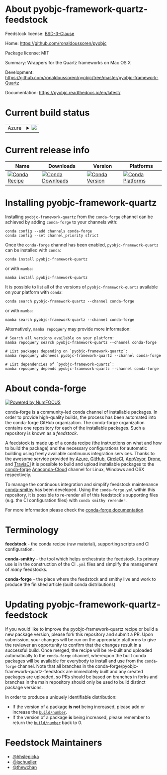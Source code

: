 About pyobjc-framework-quartz-feedstock
=======================================

Feedstock license: [BSD-3-Clause](https://github.com/conda-forge/pyobjc-framework-quartz-feedstock/blob/main/LICENSE.txt)

Home: https://github.com/ronaldoussoren/pyobjc

Package license: MIT

Summary: Wrappers for the Quartz frameworks on Mac OS X

Development: https://github.com/ronaldoussoren/pyobjc/tree/master/pyobjc-framework-Quartz

Documentation: https://pyobjc.readthedocs.io/en/latest/

Current build status
====================


<table>
    
  <tr>
    <td>Azure</td>
    <td>
      <details>
        <summary>
          <a href="https://dev.azure.com/conda-forge/feedstock-builds/_build/latest?definitionId=905&branchName=main">
            <img src="https://dev.azure.com/conda-forge/feedstock-builds/_apis/build/status/pyobjc-framework-quartz-feedstock?branchName=main">
          </a>
        </summary>
        <table>
          <thead><tr><th>Variant</th><th>Status</th></tr></thead>
          <tbody><tr>
              <td>osx_64_python3.10.____cpython</td>
              <td>
                <a href="https://dev.azure.com/conda-forge/feedstock-builds/_build/latest?definitionId=905&branchName=main">
                  <img src="https://dev.azure.com/conda-forge/feedstock-builds/_apis/build/status/pyobjc-framework-quartz-feedstock?branchName=main&jobName=osx&configuration=osx%20osx_64_python3.10.____cpython" alt="variant">
                </a>
              </td>
            </tr><tr>
              <td>osx_64_python3.11.____cpython</td>
              <td>
                <a href="https://dev.azure.com/conda-forge/feedstock-builds/_build/latest?definitionId=905&branchName=main">
                  <img src="https://dev.azure.com/conda-forge/feedstock-builds/_apis/build/status/pyobjc-framework-quartz-feedstock?branchName=main&jobName=osx&configuration=osx%20osx_64_python3.11.____cpython" alt="variant">
                </a>
              </td>
            </tr><tr>
              <td>osx_64_python3.12.____cpython</td>
              <td>
                <a href="https://dev.azure.com/conda-forge/feedstock-builds/_build/latest?definitionId=905&branchName=main">
                  <img src="https://dev.azure.com/conda-forge/feedstock-builds/_apis/build/status/pyobjc-framework-quartz-feedstock?branchName=main&jobName=osx&configuration=osx%20osx_64_python3.12.____cpython" alt="variant">
                </a>
              </td>
            </tr><tr>
              <td>osx_64_python3.8.____cpython</td>
              <td>
                <a href="https://dev.azure.com/conda-forge/feedstock-builds/_build/latest?definitionId=905&branchName=main">
                  <img src="https://dev.azure.com/conda-forge/feedstock-builds/_apis/build/status/pyobjc-framework-quartz-feedstock?branchName=main&jobName=osx&configuration=osx%20osx_64_python3.8.____cpython" alt="variant">
                </a>
              </td>
            </tr><tr>
              <td>osx_64_python3.9.____cpython</td>
              <td>
                <a href="https://dev.azure.com/conda-forge/feedstock-builds/_build/latest?definitionId=905&branchName=main">
                  <img src="https://dev.azure.com/conda-forge/feedstock-builds/_apis/build/status/pyobjc-framework-quartz-feedstock?branchName=main&jobName=osx&configuration=osx%20osx_64_python3.9.____cpython" alt="variant">
                </a>
              </td>
            </tr><tr>
              <td>osx_arm64_python3.10.____cpython</td>
              <td>
                <a href="https://dev.azure.com/conda-forge/feedstock-builds/_build/latest?definitionId=905&branchName=main">
                  <img src="https://dev.azure.com/conda-forge/feedstock-builds/_apis/build/status/pyobjc-framework-quartz-feedstock?branchName=main&jobName=osx&configuration=osx%20osx_arm64_python3.10.____cpython" alt="variant">
                </a>
              </td>
            </tr><tr>
              <td>osx_arm64_python3.11.____cpython</td>
              <td>
                <a href="https://dev.azure.com/conda-forge/feedstock-builds/_build/latest?definitionId=905&branchName=main">
                  <img src="https://dev.azure.com/conda-forge/feedstock-builds/_apis/build/status/pyobjc-framework-quartz-feedstock?branchName=main&jobName=osx&configuration=osx%20osx_arm64_python3.11.____cpython" alt="variant">
                </a>
              </td>
            </tr><tr>
              <td>osx_arm64_python3.12.____cpython</td>
              <td>
                <a href="https://dev.azure.com/conda-forge/feedstock-builds/_build/latest?definitionId=905&branchName=main">
                  <img src="https://dev.azure.com/conda-forge/feedstock-builds/_apis/build/status/pyobjc-framework-quartz-feedstock?branchName=main&jobName=osx&configuration=osx%20osx_arm64_python3.12.____cpython" alt="variant">
                </a>
              </td>
            </tr><tr>
              <td>osx_arm64_python3.9.____cpython</td>
              <td>
                <a href="https://dev.azure.com/conda-forge/feedstock-builds/_build/latest?definitionId=905&branchName=main">
                  <img src="https://dev.azure.com/conda-forge/feedstock-builds/_apis/build/status/pyobjc-framework-quartz-feedstock?branchName=main&jobName=osx&configuration=osx%20osx_arm64_python3.9.____cpython" alt="variant">
                </a>
              </td>
            </tr>
          </tbody>
        </table>
      </details>
    </td>
  </tr>
</table>

Current release info
====================

| Name | Downloads | Version | Platforms |
| --- | --- | --- | --- |
| [![Conda Recipe](https://img.shields.io/badge/recipe-pyobjc--framework--quartz-green.svg)](https://anaconda.org/conda-forge/pyobjc-framework-quartz) | [![Conda Downloads](https://img.shields.io/conda/dn/conda-forge/pyobjc-framework-quartz.svg)](https://anaconda.org/conda-forge/pyobjc-framework-quartz) | [![Conda Version](https://img.shields.io/conda/vn/conda-forge/pyobjc-framework-quartz.svg)](https://anaconda.org/conda-forge/pyobjc-framework-quartz) | [![Conda Platforms](https://img.shields.io/conda/pn/conda-forge/pyobjc-framework-quartz.svg)](https://anaconda.org/conda-forge/pyobjc-framework-quartz) |

Installing pyobjc-framework-quartz
==================================

Installing `pyobjc-framework-quartz` from the `conda-forge` channel can be achieved by adding `conda-forge` to your channels with:

```
conda config --add channels conda-forge
conda config --set channel_priority strict
```

Once the `conda-forge` channel has been enabled, `pyobjc-framework-quartz` can be installed with `conda`:

```
conda install pyobjc-framework-quartz
```

or with `mamba`:

```
mamba install pyobjc-framework-quartz
```

It is possible to list all of the versions of `pyobjc-framework-quartz` available on your platform with `conda`:

```
conda search pyobjc-framework-quartz --channel conda-forge
```

or with `mamba`:

```
mamba search pyobjc-framework-quartz --channel conda-forge
```

Alternatively, `mamba repoquery` may provide more information:

```
# Search all versions available on your platform:
mamba repoquery search pyobjc-framework-quartz --channel conda-forge

# List packages depending on `pyobjc-framework-quartz`:
mamba repoquery whoneeds pyobjc-framework-quartz --channel conda-forge

# List dependencies of `pyobjc-framework-quartz`:
mamba repoquery depends pyobjc-framework-quartz --channel conda-forge
```


About conda-forge
=================

[![Powered by
NumFOCUS](https://img.shields.io/badge/powered%20by-NumFOCUS-orange.svg?style=flat&colorA=E1523D&colorB=007D8A)](https://numfocus.org)

conda-forge is a community-led conda channel of installable packages.
In order to provide high-quality builds, the process has been automated into the
conda-forge GitHub organization. The conda-forge organization contains one repository
for each of the installable packages. Such a repository is known as a *feedstock*.

A feedstock is made up of a conda recipe (the instructions on what and how to build
the package) and the necessary configurations for automatic building using freely
available continuous integration services. Thanks to the awesome service provided by
[Azure](https://azure.microsoft.com/en-us/services/devops/), [GitHub](https://github.com/),
[CircleCI](https://circleci.com/), [AppVeyor](https://www.appveyor.com/),
[Drone](https://cloud.drone.io/welcome), and [TravisCI](https://travis-ci.com/)
it is possible to build and upload installable packages to the
[conda-forge](https://anaconda.org/conda-forge) [Anaconda-Cloud](https://anaconda.org/)
channel for Linux, Windows and OSX respectively.

To manage the continuous integration and simplify feedstock maintenance
[conda-smithy](https://github.com/conda-forge/conda-smithy) has been developed.
Using the ``conda-forge.yml`` within this repository, it is possible to re-render all of
this feedstock's supporting files (e.g. the CI configuration files) with ``conda smithy rerender``.

For more information please check the [conda-forge documentation](https://conda-forge.org/docs/).

Terminology
===========

**feedstock** - the conda recipe (raw material), supporting scripts and CI configuration.

**conda-smithy** - the tool which helps orchestrate the feedstock.
                   Its primary use is in the construction of the CI ``.yml`` files
                   and simplify the management of *many* feedstocks.

**conda-forge** - the place where the feedstock and smithy live and work to
                  produce the finished article (built conda distributions)


Updating pyobjc-framework-quartz-feedstock
==========================================

If you would like to improve the pyobjc-framework-quartz recipe or build a new
package version, please fork this repository and submit a PR. Upon submission,
your changes will be run on the appropriate platforms to give the reviewer an
opportunity to confirm that the changes result in a successful build. Once
merged, the recipe will be re-built and uploaded automatically to the
`conda-forge` channel, whereupon the built conda packages will be available for
everybody to install and use from the `conda-forge` channel.
Note that all branches in the conda-forge/pyobjc-framework-quartz-feedstock are
immediately built and any created packages are uploaded, so PRs should be based
on branches in forks and branches in the main repository should only be used to
build distinct package versions.

In order to produce a uniquely identifiable distribution:
 * If the version of a package **is not** being increased, please add or increase
   the [``build/number``](https://docs.conda.io/projects/conda-build/en/latest/resources/define-metadata.html#build-number-and-string).
 * If the version of a package **is** being increased, please remember to return
   the [``build/number``](https://docs.conda.io/projects/conda-build/en/latest/resources/define-metadata.html#build-number-and-string)
   back to 0.

Feedstock Maintainers
=====================

* [@hhslepicka](https://github.com/hhslepicka/)
* [@jschueller](https://github.com/jschueller/)
* [@thewchan](https://github.com/thewchan/)

